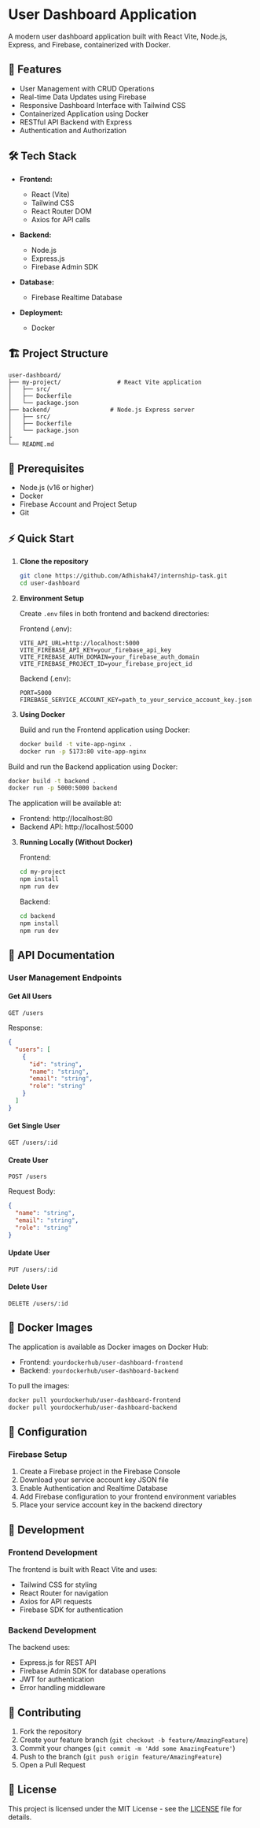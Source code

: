 # User Dashboard Application

A modern user dashboard application built with React Vite, Node.js, Express, and Firebase, containerized with Docker.

## 🚀 Features

- User Management with CRUD Operations
- Real-time Data Updates using Firebase
- Responsive Dashboard Interface with Tailwind CSS
- Containerized Application using Docker
- RESTful API Backend with Express
- Authentication and Authorization

## 🛠️ Tech Stack

- **Frontend:**
  - React (Vite)
  - Tailwind CSS
  - React Router DOM
  - Axios for API calls

- **Backend:**
  - Node.js
  - Express.js
  - Firebase Admin SDK

- **Database:**
  - Firebase Realtime Database

- **Deployment:**
  - Docker
 

## 🏗️ Project Structure

```
user-dashboard/
├── my-project/                # React Vite application
│   ├── src/
│   ├── Dockerfile
│   └── package.json
├── backend/                 # Node.js Express server
│   ├── src/
│   ├── Dockerfile
│   └── package.json
├
└── README.md
```

## 🚦 Prerequisites

- Node.js (v16 or higher)
- Docker 
- Firebase Account and Project Setup
- Git

## ⚡ Quick Start

1. **Clone the repository**
   ```bash
   git clone https://github.com/Adhishak47/internship-task.git
   cd user-dashboard
   ```

2. **Environment Setup**

   Create `.env` files in both frontend and backend directories:

   Frontend (.env):
   ```env
   VITE_API_URL=http://localhost:5000
   VITE_FIREBASE_API_KEY=your_firebase_api_key
   VITE_FIREBASE_AUTH_DOMAIN=your_firebase_auth_domain
   VITE_FIREBASE_PROJECT_ID=your_firebase_project_id
   ```

   Backend (.env):
   ```env
   PORT=5000
   FIREBASE_SERVICE_ACCOUNT_KEY=path_to_your_service_account_key.json
   ```

3. **Using Docker**

   Build and run the Frontend application using Docker:
   ```bash
   docker build -t vite-app-nginx .
   docker run -p 5173:80 vite-app-nginx
   ```

 Build and run the Backend application using Docker:
   ```bash
   docker build -t backend .
   docker run -p 5000:5000 backend
   ```

   

   The application will be available at:
   - Frontend: http://localhost:80
   - Backend API: http://localhost:5000

3. **Running Locally (Without Docker)**

   Frontend:
   ```bash
   cd my-project
   npm install
   npm run dev
   ```

   Backend:
   ```bash
   cd backend
   npm install
   npm run dev
   ```

## 🔄 API Documentation

### User Management Endpoints

#### Get All Users
```http
GET /users
```

Response:
```json
{
  "users": [
    {
      "id": "string",
      "name": "string",
      "email": "string",
      "role": "string"
    }
  ]
}
```

#### Get Single User
```http
GET /users/:id
```

#### Create User
```http
POST /users
```

Request Body:
```json
{
  "name": "string",
  "email": "string",
  "role": "string"
}
```

#### Update User
```http
PUT /users/:id
```

#### Delete User
```http
DELETE /users/:id
```

## 🐳 Docker Images

The application is available as Docker images on Docker Hub:

- Frontend: `yourdockerhub/user-dashboard-frontend`
- Backend: `yourdockerhub/user-dashboard-backend`

To pull the images:
```bash
docker pull yourdockerhub/user-dashboard-frontend
docker pull yourdockerhub/user-dashboard-backend
```

## 🔧 Configuration

### Firebase Setup

1. Create a Firebase project in the Firebase Console
2. Download your service account key JSON file
3. Enable Authentication and Realtime Database
4. Add Firebase configuration to your frontend environment variables
5. Place your service account key in the backend directory



## 📝 Development

### Frontend Development

The frontend is built with React Vite and uses:
- Tailwind CSS for styling
- React Router for navigation
- Axios for API requests
- Firebase SDK for authentication

### Backend Development

The backend uses:
- Express.js for REST API
- Firebase Admin SDK for database operations
- JWT for authentication
- Error handling middleware

## 🤝 Contributing

1. Fork the repository
2. Create your feature branch (`git checkout -b feature/AmazingFeature`)
3. Commit your changes (`git commit -m 'Add some AmazingFeature'`)
4. Push to the branch (`git push origin feature/AmazingFeature`)
5. Open a Pull Request

## 📄 License

This project is licensed under the MIT License - see the [LICENSE](LICENSE) file for details.
